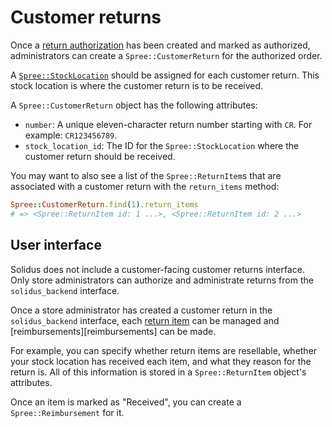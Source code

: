 # Customer returns

Once a [return authorization][return-authorizations] has been created and marked
as authorized, administrators can create a `Spree::CustomerReturn` for the
authorized order.

A [`Spree::StockLocation`][stock-locations] should be assigned for each customer
return. This stock location is where the customer return is to be received.

A `Spree::CustomerReturn` object has the following attributes:

- `number`: A unique eleven-character return number starting with `CR`. For
  example: `CR123456789`.
- `stock_location_id`: The ID for the `Spree::StockLocation` where the customer
  return should be received.

You may want to also see a list of the `Spree::ReturnItem`s that are associated
with a customer return with the `return_items` method:

```ruby
Spree::CustomerReturn.find(1).return_items
# => <Spree::ReturnItem id: 1 ...>, <Spree::ReturnItem id: 2 ...>
```

[return-authorizations]: return-authorizations.md
[stock-locations]: ../inventory/overview.md#stock-locations

## User interface

Solidus does not include a customer-facing customer returns interface. Only
store administrators can authorize and administrate returns from the
`solidus_backend` interface.

Once a store administrator has created a customer return in the
`solidus_backend` interface, each [return item][return-items] can be managed and
[reimbursements][reimbursements] can be made.

For example, you can specify whether return items are resellable, whether your
stock location has received each item, and what they reason for the return is.
All of this information is stored in a `Spree::ReturnItem` object's attributes.

Once an item is marked as "Received", you can create a `Spree::Reimbursement`
for it.

[reimbursement-types]: reimbursement-types.md
[return-items]: return-items.md

